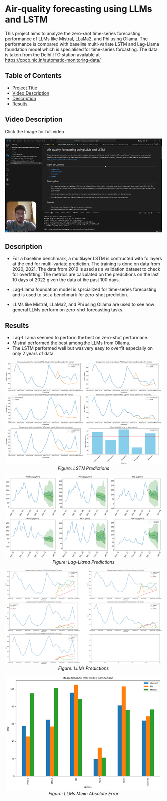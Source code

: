 # Air-quality forecasting using LLMs and LSTM

This project aims to analyze the zero-shot time-series forecasting performance of LLMs like Mistral, LLaMa2, and Phi using Ollama. The performance is compared with baseline multi-variate LSTM and Lag-Llama foundation model which is specialised for time-series forcasting. The data is taken from the Delhi-ITO station available at https://cpcb.nic.in/automatic-monitoring-data/ 


## Table of Contents
- [Project Title](#project-title)
- [Video Description](#video-description)
- [Description](#description)
- [Results](#results)

## Video Description

Click the Image for full video

<p align="center">
  <a href="https://veed.io/view/ed67ed91-34a8-4e87-8a77-6a158c65fe3e">
    <img src="img/screen.png" alt="Watch the video">
  </a>
</p>

## Description

 - For a baseline benchmark, a multilayer LSTM is contructed with fc layers at the end for multi-variate prediction. The training is done on data from 2020, 2021. The data from 2019 is used as a validation dataset to check for overfitting. The metrics are calculated on the predcitions on the last 10 days of 2022 given the data of the past 100 days.

 - Lag-Llama foundation model is specialized for time-series forecasting and is used to set a benchmark for zero-shot prediction.

 - LLMs like Mistral, LLaMa2, and Phi using Ollama are used to see how general LLMs perform on zero-shot forecasting tasks. 

## Results

 - Lag-LLama seemed to perform the best on zero-shot performace. 
 - Mistral performed the best among the LLMs from Ollama.
 - The LSTM performed well but was very easy to overfit especially on only 2 years of data

<p align="center">
  <img src="img/lstm.png" alt="LSTM Predictions", width = 700>
  <br>
  <em>Figure: LSTM Predictions</em>
</p>

<p align="center">
  <img src="img/lagllama.png" alt="Lag-Llama Predictions", width = 700>
  <br>
  <em>Figure: Lag-Llama Predictions</em>
</p>

<p align="center">
  <img src="img/ollama.png" alt="LLMs Predictions">
  <br>
  <em>Figure: LLMs Predictions</em>
</p>

<p align="center">
  <img src="img/ollama_mae.png" alt="LLMs MAE", width = 500>
  <br>
  <em>Figure: LLMs Mean Absolute Error</em>
</p>